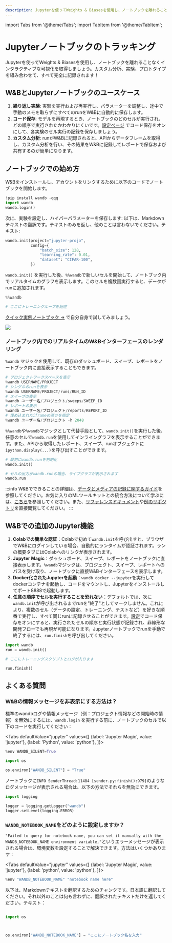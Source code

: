 ```yaml
---
description: Jupyterを使ってWeights & Biasesを使用し、ノートブックを離れることなくインタラクティブな可視化を取得しましょう。
---
```

import Tabs from '@theme/Tabs';
import TabItem from '@theme/TabItem';

# Jupyterノートブックのトラッキング

<head>
  <title>Jupyterノートブックのトラッキング</title>
</head>

Jupyterを使ってWeights & Biasesを使用し、ノートブックを離れることなくインタラクティブな可視化を取得しましょう。カスタム分析、実験、プロトタイプを組み合わせて、すべて完全に記録されます！

## W&BとJupyterノートブックのユースケース

1. **繰り返し実験**: 実験を実行および再実行し、パラメーターを調整し、途中で手動のメモを取らずにすべてのrunをW&Bに自動的に保存します。
2. **コード保存**: モデルを再現するとき、ノートブックのどのセルが実行され、どの順序で実行されたかわかりにくいです。[設定ページ](../app/settings-page/intro.md) でコード保存をオンにして、各実験のセル実行の記録を保存しましょう。
3. **カスタム分析**: runがW&Bに記録されると、APIからデータフレームを取得し、カスタム分析を行い、その結果をW&Bに記録してレポートで保存および共有するのが簡単になります。

## ノートブックでの始め方

W&Bをインストールし、アカウントをリンクするために以下のコードでノートブックを開始します。

```python
!pip install wandb -qqq
import wandb
wandb.login()
```

次に、実験を設定し、ハイパーパラメーターを保存します:
以下は、Markdownテキストの翻訳です。テキストのみを返し、他のことは言わないでください。テキスト:

```python
wandb.init(project="jupyter-projo",
           config={
               "batch_size": 128,
               "learning_rate": 0.01,
               "dataset": "CIFAR-100",
           })
```

`wandb.init()` を実行した後、`%%wandb`で新しいセルを開始して、ノートブック内でリアルタイムのグラフを表示します。このセルを複数回実行すると、データがrunに追加されます。

```python
%%wandb

# ここにトレーニングループを記述
```

[クイック実例ノートブック →](http://wandb.me/jupyter-interact-colab) で自分自身で試してみましょう。

![](/images/track/jupyter_widget.png)

### ノートブック内でのリアルタイムのW&Bインターフェースのレンダリング

`%wandb` マジックを使用して、既存のダッシュボード、スイープ、レポートをノートブック内に直接表示することもできます。

```python
# プロジェクトワークスペースを表示
%wandb USERNAME/PROJECT
# シングルのrunを表示
%wandb USERNAME/PROJECT/runs/RUN_ID
# スイープの表示
%wandb ユーザー名/プロジェクト/sweeps/SWEEP_ID
# レポートの表示
%wandb ユーザー名/プロジェクト/reports/REPORT_ID
# 埋め込まれたiframeの高さを指定
%wandb ユーザー名/プロジェクト -h 2048
```

`%%wandb`や`%wandb`マジックとして代替手段として、`wandb.init()`を実行した後、任意のセルで`wandb.run`を使用してインライングラフを表示することができます。また、APIから取得したレポート、スイープ、runオブジェクトに`ipython.display(...)`を呼び出すことができます。

```python
# 最初にwandb.runを初期化
wandb.init()

# セルの出力がwandb.runの場合、ライブグラフが表示されます
wandb.run
```

:::info
W&Bでできることの詳細は、[データとメディアの記録に関するガイド](log/intro.md)を参照してください。お気に入りのMLツールキットとの統合方法について学ぶには、[こちら](../integrations/intro.md)を参照してください。また、[リファレンスドキュメント](../../ref/python/README.md)や[例のリポジトリ](https://github.com/wandb/examples)を直接閲覧してください。
:::

## W&Bでの追加のJupyter機能

1. **Colabでの簡単な認証**：Colabで初めて`wandb.init`を呼び出すと、ブラウザでW&Bにログインしている場合、自動的にランタイムが認証されます。ランの概要タブにはColabへのリンクが表示されます。
2. **Jupyter Magic**：ダッシュボード、スイープ、レポートをノートブックに直接表示します。`%wandb`マジックは、プロジェクト、スイープ、レポートへのパスを受け取り、ノートブックに直接W&Bインターフェースを表示します。
3. **Docker化されたJupyterを起動**：`wandb docker --jupyter`を実行してdockerコンテナを起動し、コードをマウントし、Jupyterをインストールしてポート8888で起動します。
4. **任意の順序でセルを実行することを恐れない**：デフォルトでは、次に`wandb.init`が呼び出されるまでrunを"終了"としてマークしません。これにより、複数のセル（データの設定、トレーニング、テストなど）を好きな順番で実行し、すべて同じrunに記録させることができます。[設定](https://app.wandb.ai/settings)でコード保存をオンにすると、実行されたセルの順序と実行状態が記録され、非線形な開発フローでも再現が可能になります。Jupyterノートブックでrunを手動で終了するには、`run.finish`を呼び出してください。

```python
import wandb
run = wandb.init()

# ここにトレーニングスクリプトとログが入ります

run.finish()
```

## よくある質問

### W&Bの情報メッセージを非表示にする方法は？

標準のwandbログや情報メッセージ（例：プロジェクト情報などの開始時の情報）を無効にするには、`wandb.login` を実行する前に、ノートブックのセルで以下のコードを実行してください：

<Tabs
  defaultValue="jupyter"
  values={[
    {label: 'Jupyter Magic', value: 'jupyter'},
    {label: 'Python', value: 'python'},
  ]}>
  <TabItem value="jupyter">

```python
%env WANDB_SILENT=True
```
  </TabItem>
  <TabItem value="python">

```python
import os

os.environ["WANDB_SILENT"] = "True"
```
  </TabItem>
</Tabs>

ノートブックに`INFO SenderThread:11484 [sender.py:finish():979]`のようなログメッセージが表示される場合は、以下の方法でそれらを無効にできます。

```python
import logging

logger = logging.getLogger("wandb")
logger.setLevel(logging.ERROR)
```

### `WANDB_NOTEBOOK_NAME`をどのように設定しますか？

`"Failed to query for notebook name, you can set it manually with the WANDB_NOTEBOOK_NAME environment variable,"`というエラーメッセージが表示される場合は、環境変数を設定することで解決できます。方法はいくつかあります：

<Tabs
  defaultValue="jupyter"
  values={[
    {label: 'Jupyter Magic', value: 'jupyter'},
    {label: 'python', value: 'python'},
  ]}>
  <TabItem value="jupyter">

```python
%env "WANDB_NOTEBOOK_NAME" "notebook name here"
```
  </TabItem>
  <TabItem value="python">
以下は、Markdownテキストを翻訳するためのチャンクです。日本語に翻訳してください。それ以外のことは何も言わずに、翻訳されたテキストだけを返してください。テキスト：

```python

import os



os.environ["WANDB_NOTEBOOK_NAME"] = "ここにノートブック名を入力"

```

  </TabItem>

</Tabs>
